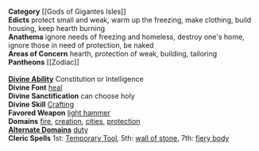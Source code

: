 **Category** [[Gods of Gigantes Isles]]<br>**Edicts** protect small and weak, warm up the freezing, make clothing, build housing, keep hearth burning<br>**Anathema** ignore needs of freezing and homeless, destroy one's home, ignore those in need of protection, be naked<br>**Areas of Concern** hearth, protection of weak, building, tailoring<br>**Pantheons** [[Zodiac]]<br><br>**[Divine Ability](https://2e.aonprd.com/Backgrounds.aspx?ID=132)** Constitution or Intelligence<br>**Divine Font** [heal](https://2e.aonprd.com/Spells.aspx?ID=148)<br>**Divine Sanctification** can choose holy<br>**Divine Skill** [Crafting](https://2e.aonprd.com/Skills.aspx?ID=37)<br>**Favored Weapon** [light hammer](https://2e.aonprd.com/Weapons.aspx?ID=384)<br>**Domains** [fire](https://2e.aonprd.com/Domains.aspx?ID=76), [creation](https://2e.aonprd.com/Domains.aspx?ID=68), [cities](https://2e.aonprd.com/Domains.aspx?ID=66), [protection](https://2e.aonprd.com/Domains.aspx?ID=90)<br>**[Alternate Domains](https://2e.aonprd.com/Rules.aspx?ID=802)** [duty](https://2e.aonprd.com/Domains.aspx?ID=45)<br>**Cleric Spells** 1st: [Temporary Tool](https://2e.aonprd.com/Spells.aspx?ID=590), 5th: [wall of stone](https://2e.aonprd.com/Spells.aspx?ID=1751), 7th: [fiery body](https://2e.aonprd.com/Spells.aspx?ID=1527)